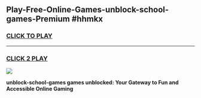 
## Play-Free-Online-Games-unblock-school-games-Premium #hhmkx
<h3>
<a href="https://premium.freeplayer.one?title=unblock-school-games&ref=8M">CLICK TO PLAY</a></h3>
<hr>

<h3>
<a href="https://premium.freeplayer.one?title=unblock-school-games&ref=8M">CLICK 2 PLAY</a>
  
</h3>

<a href="https://premium.freeplayer.one?title=unblock-school-games&ref=8M"><img src="https://clearcache.store/games.png"></a>


**unblock-school-games games unblocked: Your Gateway to Fun and Accessible Online Gaming**
